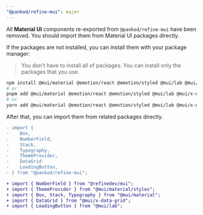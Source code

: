 ```yaml
---
"@pankod/refine-mui": major
---
```


All **Material UI** components re-exported from `@pankod/refine-mui` have been removed. You should import them from Material UI packages directly.

If the packages are not installed, you can install them with your package manager:

> You don't have to install all of packages. You can install only the packages that you use.

```bash
npm install @mui/material @emotion/react @emotion/styled @mui/lab @mui/x-data-grid
# or
pnpm add @mui/material @emotion/react @emotion/styled @mui/lab @mui/x-data-grid
# or
yarn add @mui/material @emotion/react @emotion/styled @mui/lab @mui/x-data-grid
```

After that, you can import them from related packages directly.

```diff
- import {
-    Box,
-    NumberField,
-    Stack,
-    Typography,
-    ThemeProvider,
-    DataGrid
-    LoadingButton,
- } from "@pankod/refine-mui";

+ import { NumberField } from "@refinedev/mui";
+ import { ThemeProvider } from "@mui/material/styles";
+ import { Box, Stack, Typography } from "@mui/material";
+ import { DataGrid } from "@mui/x-data-grid";
+ import { LoadingButton } from "@mui/lab";
```